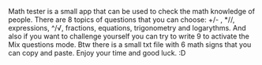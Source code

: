 Math tester is a small app that can be used to check the math knowledge of people. There are 8 topics of questions that you can choose: +/- , *//, expressions, ^/√, fractions, equations, trigonometry and logarythms. And also if you want to challenge yourself you can try to write 9 to activate the Mix questions mode. Btw there is a small txt file with 6 math signs that you can copy and paste. Enjoy your time and good luck. :D
